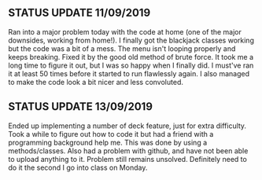 ## STATUS UPDATE 11/09/2019

Ran into a major problem today with the code at home (one of the major downsides, working from home!). I finally got the blackjack classes working but the code was a bit of a mess. The menu isn't looping properly and keeps breaking. Fixed it by the good old method of brute force. It took me a long time to figure it out, but I was so happy when I finally did. I must've ran it at least 50 times before it started to run flawlessly again. I also managed to make the code look a bit nicer and less convoluted. 


## STATUS UPDATE 13/09/2019

Ended up implementing a number of deck feature, just for extra difficulty. Took a while to figure out how to code it but had a friend with a programming background help me. This was done by using a methods/classes. Also had a problem with github, and have not been able to upload anything to it. Problem still remains unsolved. Definitely need to do it the second I go into class on Monday. 
